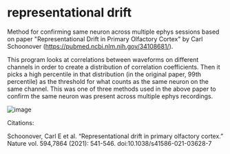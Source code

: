 # representational drift

Method for confirming same neuron across multiple ephys sessions based on paper "Representational Drift in Primary Olfactory Cortex" by Carl Schoonover (https://pubmed.ncbi.nlm.nih.gov/34108681/).

This program looks at correlations between waveforms on different channels in order to create a distribution of correlation coefficients. Then it picks a high percentile in that distribution (in the original paper, 99th percentile) as the threshold for what counts as the same neuron on the same channel. This was one of three methods used in the above paper to confirm the same neuron was present across multiple ephys recordings.

![image](https://user-images.githubusercontent.com/92355713/142922922-42c3dddd-43fa-464a-9d86-c90d13fa6723.png)

Citations:

Schoonover, Carl E et al. “Representational drift in primary olfactory cortex.” Nature vol. 594,7864 (2021): 541-546. doi:10.1038/s41586-021-03628-7

